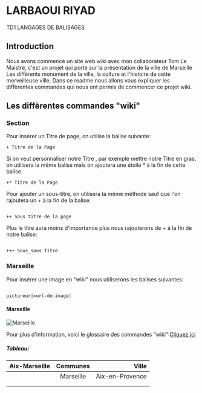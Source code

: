 # LARBAOUI RIYAD
TD1 LANGAGES DE BALISAGES


## Introduction

Nous avons commencé un site web wiki avec mon collaborateur Tom Le Maistre, c'est un projet qui porte sur la présentation de la ville de Marseille
Les diffèrents monument de la ville, la culture et l'histoire de cette merveilleuse ville.
Dans ce readme nous allons vous expliquer les diffèrentes commandes qui nous ont permis de commencer ce projet wiki.

## Les diffèrentes commandes "wiki"

### Section


Pour insérer un Titre de page, on utilise la balise suivante:
```wiki
+ Titre de la Page

```
Si on veut personnaliser notre Titre , par exemple mettre notre Titre en gras, on utilisera la même balise mais on ajoutera une étoile * à la fin de cette balise.

```wiki
+* Titre de la Page

```
Pour ajouter un sous-titre, on utilisera la même méthode sauf que l'on rajoutera un + à la fin de la balise:

```wiki

++ Sous titre de la page

```
Plus le titre aura moins d'importance plus nous rajouterons de + à la fin de notre balise:

```wiki

+++ Sous_sous Titre

```
### Marseille

Pour insérer une image en "wiki" nous utiliserons les balises suivantes:

```wiki

pictureur|=url-de-image|

```
#### Marseille

![Marseille](https://www.marseille.fr/sites/default/files/styles/768x529/public/02-01-decouvrir-histoire-de-marseille.jpg?itok=Nszf7BV5)

Pour plus d'information, voici le glossaire des commandes "wiki":[Cliquez ici](http://www.wikidot.com/doc:quick-reference)


##### Tableau:



| Aix-Marseille | Communes       | Ville           |
| ------------- | :-------------:| -----:          |
|               | Marseille      | Aix-en-Provence |
|               |                |                 |
|               |                |                 |
